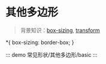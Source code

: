 # 其他多边形

> 背景知识：[box-sizing](https://developer.mozilla.org/zh-CN/docs/Web/CSS/box-sizing), [transform](https://developer.mozilla.org/zh-CN/docs/Web/CSS/transform)

*{ box-sizing: border-box; }



::: demo
常见形状/其他多边形/basic
:::

